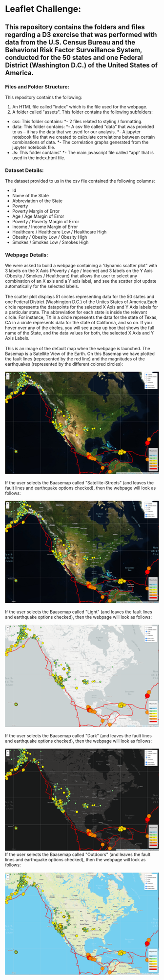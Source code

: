 # Leaflet Challenge: 

## This repository contains the folders and files regarding a D3 exercise that was performed with data from the U.S. Census Bureau and the Behavioral Risk Factor Surveillance System, conducted for the 50 states and one Federal District (Washington D.C.) of the United States of America. 

### Files and Folder Structure:
This repository contains the following:
1.	An HTML file called "index" which is the file used for the webpage.
2.	A folder called "assets". 
This folder contains the following subfolders:
* css: This folder contains:
*- 2 files related to styling / formatting.
* data: This folder contains:
*- A csv file called “data” that was provided to us – it has the data that we used for our analysis. 
*- A jupyter notebook file that we created to calculate correlations between certain combinations of data. 
*- The correlation graphs generated from the jupyter notebook file.
* Js: This folder contains”
*- The main javascript file called “app” that is used in the index.html file.

### Dataset Details:
The dataset provided to us in the csv file contained the following columns:
* Id
* Name of the State
* Abbreviation of the State
* Poverty 
* Poverty Margin of Error
* Age / Age Margin of Error
* Poverty / Poverty Margin of Error
* Income / Income Margin of Error
* Healthcare / Healthcare Low / Healthcare High
* Obesity / Obesity Low / Obesity High
* Smokes / Smokes Low / Smokes High

### Webpage Details:
We were asked to build a webpage containing a “dynamic scatter plot” with 3 labels on the X Axis (Poverty / Age / Income) and 3 labels on the Y Axis (Obesity / Smokes / Healthcare) that allows the user to select any combination of an X axis and a Y axis label, and see the scatter plot update automatically for the selected labels. 
<br>
<br>
The scatter plot displays 51 circles representing data for the 50 states and one Federal District (Washington D.C.) of the Unites States of America.Each circle represents the datapoints for the selected X Axis and Y Axis labels for a particular state. The abbreviation for each state is inside the relevant circle. For instance, TX in a circle represents the data for the state of Texas, CA in a circle represents data for the state of California, and so on. If you hover over any of the circles, you will see a pop up box that shows the full name of the State, and the data values for both, the selected X Axis and Y Axis Labels.
<br>
<br>
This is an image of the default map when the webpage is launched. 
The Basemap is a Satellite View of the Earth.
On this Basemap we have plotted the fault lines (represented by the red line) and the magnitudes of the earthquakes (represented by the different colored circles):
<br>
<br>
![](images/01_Satellite.PNG)
<br>
<br>
If the user selects the Baasemap called "Satellite-Streets" (and leaves the fault lines and earthquake options checked), then the webpage will look as follows:
<br>
<br>
![](images/02_Satellite_Streets.PNG)
<br>
<br>
If the user selects the Baasemap called "Light" (and leaves the fault lines and earthquake options checked), then the webpage will look as follows:
<br>
<br>
![](images/03_Light.PNG)
<br>
<br>
If the user selects the Baasemap called "Dark" (and leaves the fault lines and earthquake options checked), then the webpage will look as follows:
<br>
<br>
![](images/04_Dark.PNG)
If the user selects the Baasemap called "Outdoors" (and leaves the fault lines and earthquake options checked), then the webpage will look as follows:
<br>
<br>
![](images/05_Outdoors.PNG)
